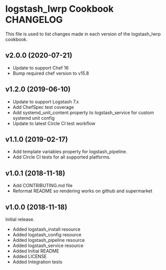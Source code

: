 # logstash_lwrp Cookbook CHANGELOG

This file is used to list changes made in each version of the logstash_lwrp cookbook.

## v2.0.0 (2020-07-21)

 - Update to support Chef 16
 - Bump required chef version to v15.8

## v1.2.0 (2019-06-10)

 - Update to support Logstash 7.x
 - Add ChefSpec test coverage
 - Add systemd_unit_content property to logstash_service for custom systemd unit config
 - Update to latest Circle CI test workflow

## v1.1.0 (2019-02-17)

- Add template variables property for logstash_pipeline.
- Add Circle CI tests for all supported platforms.

## v1.0.1 (2018-11-18)

- Add CONTRIBUTING.md file
- Reformat README so rendering works on github and supermarket

## v1.0.0 (2018-11-18)

Initial release.

- Added logstash_install resource
- Added logstash_config resource
- Added logstash_pipeline resource
- Added logstash_service resource
- Added Initial README
- Added LICENSE
- Added Integration tests
